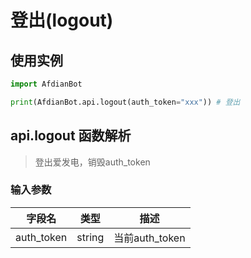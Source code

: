 # 登出(logout)
## 使用实例
```python
import AfdianBot

print(AfdianBot.api.logout(auth_token="xxx")) # 登出
```

## api.logout 函数解析

> 登出爱发电，销毁auth_token

### 输入参数
| 字段名        | 类型     | 描述           |
|------------|--------|--------------|
| auth_token | string | 当前auth_token |